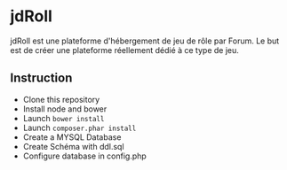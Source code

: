 jdRoll
======

jdRoll est une plateforme d'hébergement de jeu de rôle par Forum. Le but est de créer une plateforme réellement dédié à ce type de jeu.


Instruction
-----------

- Clone this repository
- Install node and bower
- Launch ```bower install```
- Launch ```composer.phar install```
- Create a MYSQL Database
- Create Schéma with ddl.sql
- Configure database in config.php

